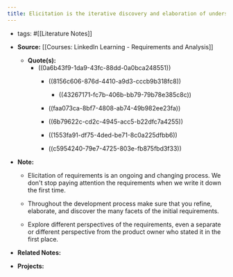```yaml
---
title: Elicitation is the iterative discovery and elaboration of understanding the needs of our stakeholders and customers.
---
```


- tags: #[[Literature Notes]] 

- **Source:** [[Courses: LinkedIn Learning - Requirements and Analysis]]
	 - **Quote(s):**
		 - ((0a6b43f9-1da9-43fc-88dd-0a0bca248551))
			 - ((8156c606-876d-4410-a9d3-cccb9b318fc8))
				 - ((43267171-fc7b-406b-bb79-79b78e385c8c))

			 - ((faa073ca-8bf7-4808-ab74-49b982ee23fa))

			 - ((6b79622c-cd2c-4945-acc5-b22dfc7a4255))

			 - ((1553fa91-df75-4ded-be71-8c0a225dfbb6))

			 - ((c5954240-79e7-4725-803e-fb875fbd3f33))

- **Note:**
	 - Elicitation of requirements is an ongoing and changing process. We don't stop paying attention the requirements when we write it down the first time. 

	 - Throughout the development process make sure that you refine, elaborate, and discover the many facets of the initial requirements.

	 - Explore different perspectives of the requirements, even a separate or different perspective from the product owner who stated it in the first place.

- **Related Notes:**

- **Projects:**
